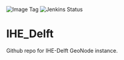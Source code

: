![Image Tag](https://img.shields.io/badge/Stage%20Image%20Tag:-0.0.0-blue.svg)
![Jenkins Status](https://img.shields.io/badge/Stage%20Jenkins%20Status:-NA-green.svg)

# IHE_Delft

Github repo for IHE-Delft GeoNode instance.
